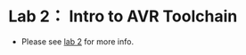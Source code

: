 # Lab 2： Intro to AVR Toolchain
- Please see [lab 2](https://github.com/JohnnyY0618/CS120B#readme) for more info.
